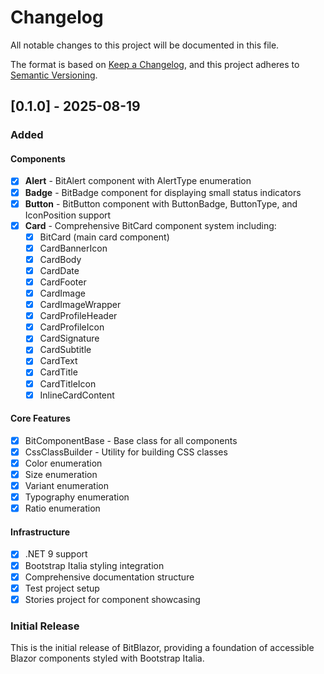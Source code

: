 # Changelog

All notable changes to this project will be documented in this file.

The format is based on [Keep a Changelog](https://keepachangelog.com/en/1.0.0/),
and this project adheres to [Semantic Versioning](https://semver.org/spec/v2.0.0.html).

## [0.1.0] - 2025-08-19

### Added

#### Components
- [x] **Alert** - BitAlert component with AlertType enumeration
- [x] **Badge** - BitBadge component for displaying small status indicators
- [x] **Button** - BitButton component with ButtonBadge, ButtonType, and IconPosition support
- [x] **Card** - Comprehensive BitCard component system including:
  - [x] BitCard (main card component)
  - [x] CardBannerIcon
  - [x] CardBody
  - [x] CardDate
  - [x] CardFooter
  - [x] CardImage
  - [x] CardImageWrapper
  - [x] CardProfileHeader
  - [x] CardProfileIcon
  - [x] CardSignature
  - [x] CardSubtitle
  - [x] CardText
  - [x] CardTitle
  - [x] CardTitleIcon
  - [x] InlineCardContent

#### Core Features
- [x] BitComponentBase - Base class for all components
- [x] CssClassBuilder - Utility for building CSS classes
- [x] Color enumeration
- [x] Size enumeration
- [x] Variant enumeration
- [x] Typography enumeration
- [x] Ratio enumeration

#### Infrastructure
- [x] .NET 9 support
- [x] Bootstrap Italia styling integration
- [x] Comprehensive documentation structure
- [x] Test project setup
- [x] Stories project for component showcasing

### Initial Release
This is the initial release of BitBlazor, providing a foundation of accessible Blazor components styled with Bootstrap Italia.
